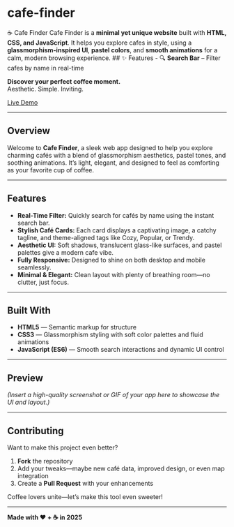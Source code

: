 # cafe-finder
☕ Cafe Finder    Cafe Finder is a **minimal yet unique website** built with **HTML, CSS, and JavaScript**.   It helps you explore cafes in style, using a **glassmorphism-inspired UI**, **pastel colors**, and **smooth animations** for a calm, modern browsing experience.    ## ✨ Features   - 🔍 **Search Bar** – Filter cafes by name in real-time   


**Discover your perfect coffee moment.**  
Aesthetic. Simple. Inviting.

[Live Demo](https://celebrated-granita-050997.netlify.app/)  

---

##  Overview

Welcome to **Cafe Finder**, a sleek web app designed to help you explore charming cafés with a blend of glassmorphism aesthetics, pastel tones, and soothing animations. It’s light, elegant, and designed to feel as comforting as your favorite cup of coffee.

---

##  Features

-  **Real-Time Filter:** Quickly search for cafés by name using the instant search bar.  
-  **Stylish Café Cards:** Each card displays a captivating image, a catchy tagline, and theme-aligned tags like Cozy, Popular, or Trendy.  
-  **Aesthetic UI:** Soft shadows, translucent glass-like surfaces, and pastel palettes give a modern cafe vibe.  
-  **Fully Responsive:** Designed to shine on both desktop and mobile seamlessly.  
-  **Minimal & Elegant:** Clean layout with plenty of breathing room—no clutter, just focus.

---

##  Built With

- **HTML5** — Semantic markup for structure  
- **CSS3** — Glassmorphism styling with soft color palettes and fluid animations  
- **JavaScript (ES6)** — Smooth search interactions and dynamic UI control  

---

##  Preview

*(Insert a high-quality screenshot or GIF of your app here to showcase the UI and layout.)*

---

##  Contributing

Want to make this project even better?

1. **Fork** the repository  
2. Add your tweaks—maybe new café data, improved design, or even map integration  
3. Create a **Pull Request** with your enhancements  

Coffee lovers unite—let’s make this tool even sweeter!

---

**Made with ❤️ + ☕ in 2025**  
